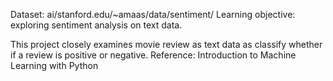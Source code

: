 Dataset: ai/stanford.edu/~amaas/data/sentiment/
Learning objective: exploring sentiment analysis on text data.

This project closely examines movie review as text data as classify whether if a review is positive or negative.
Reference: Introduction to Machine Learning with Python
